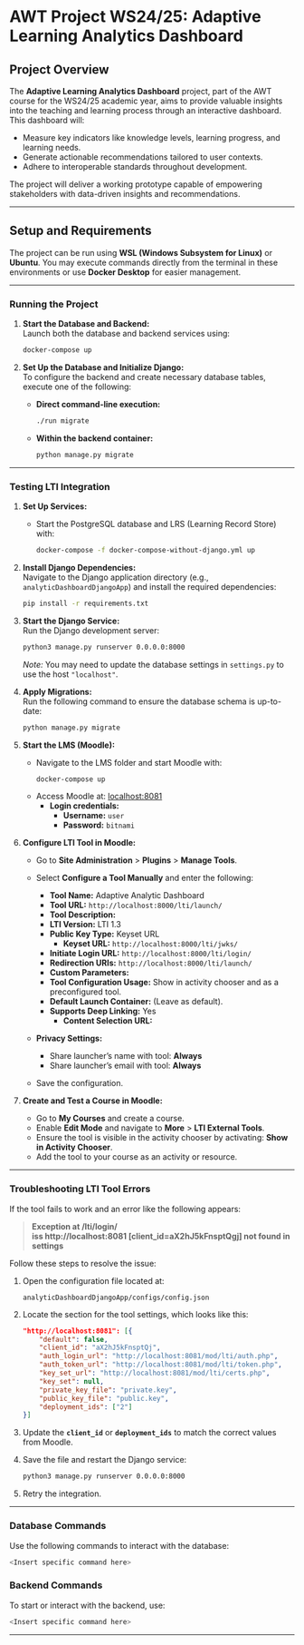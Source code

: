 # AWT Project WS24/25: Adaptive Learning Analytics Dashboard  

## **Project Overview**  

The **Adaptive Learning Analytics Dashboard** project, part of the AWT course for the WS24/25 academic year, aims to provide valuable insights into the teaching and learning process through an interactive dashboard. This dashboard will:  
- Measure key indicators like knowledge levels, learning progress, and learning needs.  
- Generate actionable recommendations tailored to user contexts.  
- Adhere to interoperable standards throughout development.  

The project will deliver a working prototype capable of empowering stakeholders with data-driven insights and recommendations.  

---

## **Setup and Requirements**  

The project can be run using **WSL (Windows Subsystem for Linux)** or **Ubuntu**. You may execute commands directly from the terminal in these environments or use **Docker Desktop** for easier management.  

---

### **Running the Project**  

1. **Start the Database and Backend:**  
   Launch both the database and backend services using:  
   ```bash  
   docker-compose up  
   ```  

2. **Set Up the Database and Initialize Django:**  
   To configure the backend and create necessary database tables, execute one of the following:  
   - **Direct command-line execution:**  
     ```bash  
     ./run migrate  
     ```  
   - **Within the backend container:**  
     ```bash  
     python manage.py migrate  
     ```  

---

### **Testing LTI Integration**  

1. **Set Up Services:**  
   - Start the PostgreSQL database and LRS (Learning Record Store) with:  
     ```bash  
     docker-compose -f docker-compose-without-django.yml up  
     ```  

2. **Install Django Dependencies:**  
   Navigate to the Django application directory (e.g., `analyticDashboardDjangoApp`) and install the required dependencies:  
   ```bash  
   pip install -r requirements.txt  
   ```  

3. **Start the Django Service:**  
   Run the Django development server:  
   ```bash  
   python3 manage.py runserver 0.0.0.0:8000  
   ```  
   *Note:* You may need to update the database settings in `settings.py` to use the host `"localhost"`.  

4. **Apply Migrations:**  
   Run the following command to ensure the database schema is up-to-date:  
   ```bash  
   python manage.py migrate  
   ```  

5. **Start the LMS (Moodle):**  
   - Navigate to the LMS folder and start Moodle with:  
     ```bash  
     docker-compose up  
     ```  
   - Access Moodle at: [localhost:8081](http://localhost:8081)  
     - **Login credentials:**  
       - **Username:** `user`  
       - **Password:** `bitnami`  

6. **Configure LTI Tool in Moodle:**  
   - Go to **Site Administration** > **Plugins** > **Manage Tools**.  
   - Select **Configure a Tool Manually** and enter the following:  
     - **Tool Name:** Adaptive Analytic Dashboard  
     - **Tool URL:** `http://localhost:8000/lti/launch/`  
     - **Tool Description:**  
     - **LTI Version:** LTI 1.3  
     - **Public Key Type:** Keyset URL  
       - **Keyset URL:** `http://localhost:8000/lti/jwks/`  
     - **Initiate Login URL:** `http://localhost:8000/lti/login/`  
     - **Redirection URIs:** `http://localhost:8000/lti/launch/`  
     - **Custom Parameters:**  
     - **Tool Configuration Usage:** Show in activity chooser and as a preconfigured tool.  
     - **Default Launch Container:** (Leave as default).  
     - **Supports Deep Linking:** Yes  
       - **Content Selection URL:**  

   - **Privacy Settings:**  
     - Share launcher’s name with tool: **Always**  
     - Share launcher’s email with tool: **Always**  

   - Save the configuration.  

7. **Create and Test a Course in Moodle:**  
   - Go to **My Courses** and create a course.  
   - Enable **Edit Mode** and navigate to **More** > **LTI External Tools**.  
   - Ensure the tool is visible in the activity chooser by activating: **Show in Activity Chooser**.  
   - Add the tool to your course as an activity or resource.  

---

### **Troubleshooting LTI Tool Errors**  

If the tool fails to work and an error like the following appears:  

> **Exception at /lti/login/**  
> **iss http://localhost:8081 [client_id=aX2hJ5kFnsptQgj] not found in settings**  

Follow these steps to resolve the issue:  

1. Open the configuration file located at:  
   ```
   analyticDashboardDjangoApp/configs/config.json  
   ```  

2. Locate the section for the tool settings, which looks like this:  
   ```json  
   "http://localhost:8081": [{  
       "default": false,  
       "client_id": "aX2hJ5kFnsptQj",  
       "auth_login_url": "http://localhost:8081/mod/lti/auth.php",  
       "auth_token_url": "http://localhost:8081/mod/lti/token.php",  
       "key_set_url": "http://localhost:8081/mod/lti/certs.php",  
       "key_set": null,  
       "private_key_file": "private.key",  
       "public_key_file": "public.key",  
       "deployment_ids": ["2"]  
   }]  
   ```  

3. Update the **`client_id`** or **`deployment_ids`** to match the correct values from Moodle.  

4. Save the file and restart the Django service:  
   ```bash  
   python3 manage.py runserver 0.0.0.0:8000  
   ```  

5. Retry the integration.  

---

### **Database Commands**  

Use the following commands to interact with the database:  
```bash  
<Insert specific command here>  
```  

### **Backend Commands**  

To start or interact with the backend, use:  
```bash  
<Insert specific command here>  
```  

---
